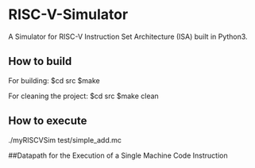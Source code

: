 # RISC-V-Simulator

A Simulator for RISC-V Instruction Set Architecture (ISA) built in Python3.
      
How to build
------------
For building:
	$cd src
	$make

For cleaning the project:
	$cd src
	$make clean


How to execute
--------------
./myRISCVSim test/simple_add.mc


##Datapath for the Execution of a Single Machine Code Instruction


